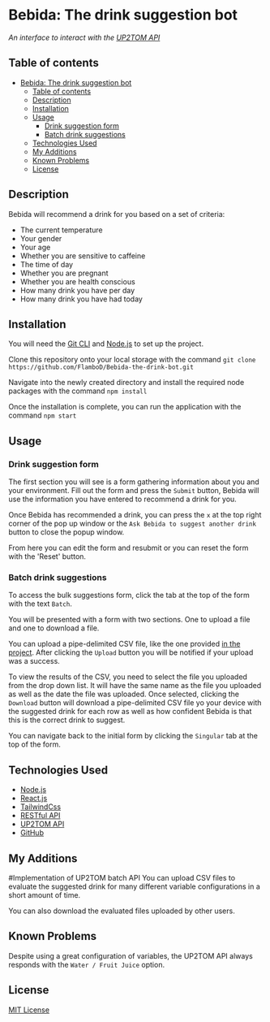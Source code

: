 # Bebida: The drink suggestion bot
_An interface to interact with the [UP2TOM API](https://docs.up2tom.com/)_

## Table of contents
- [Bebida: The drink suggestion bot](#bebida-the-drink-suggestion-bot)
  - [Table of contents](#table-of-contents)
  - [Description](#description)
  - [Installation](#installation)
  - [Usage](#usage)
    - [Drink suggestion form](#drink-suggestion-form)
    - [Batch drink suggestions](#batch-drink-suggestions)
  - [Technologies Used](#technologies-used)
  - [My Additions](#my-additions)
  - [Known Problems](#known-problems)
  - [License](#license)

## Description
Bebida will recommend a drink for you based on a set of criteria:
- The current temperature
- Your gender
- Your age
- Whether you are sensitive to caffeine
- The time of day
- Whether you are pregnant
- Whether you are health conscious
- How many drink you have per day
- How many drink you have had today

## Installation
You will need the [Git CLI](https://git-scm.com/book/en/v2/Getting-Started-The-Command-Line) and [Node.js](https://nodejs.org/en) to set up the project.

Clone this repository onto your local storage with the command 
`git clone https://github.com/FlamboD/Bebida-the-drink-bot.git`

Navigate into the newly created directory and install the required node packages with the command
`npm install`

Once the installation is complete, you can run the application with the command
`npm start`

## Usage

### Drink suggestion form
The first section you will see is a form gathering information about you and your environment. Fill out the form and press the `Submit` button, Bebida will use the information you have entered to recommend a drink for you.

Once Bebida has recommended a drink, you can press the `x` at the top right corner of the pop up window or the `Ask Bebida to suggest another drink` button to close the popup window.

From here you can edit the form and resubmit or you can reset the form with the 'Reset' button.

### Batch drink suggestions
To access the bulk suggestions form, click the tab at the top of the form with the text `Batch`.

You will be presented with a form with two sections. One to upload a file and one to  download a file.

You can upload a pipe-delimited CSV file, like the one provided [in the project](./resources/Drinks.csv). After clicking the `Upload` button you will be notified if your upload was a success.

To view the results of the CSV, you need to select the file you uploaded from the drop down list. It will have the same name as the file you uploaded as well as the date the file was uploaded. Once selected, clicking the `Download` button will download a pipe-delimited CSV file yo your device with the suggested drink for each row as well as how confident Bebida is that this is the correct drink to suggest.

You can navigate back to the initial form by clicking the `Singular` tab at the top of the form.

## Technologies Used
- [Node.js](https://nodejs.org/en)
- [React.js](https://react.dev/)
- [TailwindCss](https://tailwindcss.com/)
- [RESTful API](https://restfulapi.net/)
- [UP2TOM API](https://docs.up2tom.com/)
- [GitHub](https://github.com/)

## My Additions
#Implementation of UP2TOM batch API
You can upload CSV files to evaluate the suggested drink for many different variable configurations in a short amount of time.

You can also download the evaluated files uploaded by other users.

## Known Problems
Despite using a great configuration of variables, the UP2TOM API always responds with the `Water / Fruit Juice` option.

## License
[MIT License](LICENSE.md)